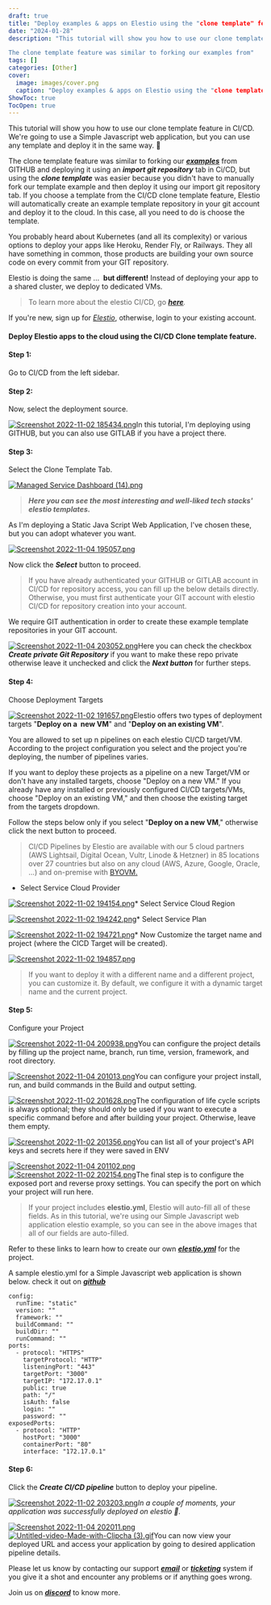 ```yaml
---
draft: true
title: "Deploy examples & apps on Elestio using the "clone template" feature"
date: "2024-01-28"
description: "This tutorial will show you how to use our clone template feature in CI/CD. We're going to use a Simple Javascript web application, but you can use any template and deploy it in the same way. 🚀

The clone template feature was similar to forking our examples from"
tags: []
categories: [Other]
cover:
  image: images/cover.png
  caption: "Deploy examples & apps on Elestio using the "clone template" feature"
ShowToc: true
TocOpen: true
---
```



This tutorial will show you how to use our clone template feature in CI/CD. We're going to use a Simple Javascript web application, but you can use any template and deploy it in the same way. 🚀

The clone template feature was similar to forking our [***examples***](https://github.com/elestio-examples?ref=blog.elest.io) from GITHUB and deploying it using an ***import git repository*** tab in Ci/CD, but using the ***clone template*** was easier because you didn't have to manually fork our template example and then deploy it using our import git repository tab. If you choose a template from the CI/CD clone template feature, Elestio will automatically create an example template repository in your git account and deploy it to the cloud. In this case, all you need to do is choose the template.

You probably heard about Kubernetes (and all its complexity) or various options to deploy your apps like Heroku, Render Fly, or Railways. They all have something in common, those products are building your own source code on every commit from your GIT repository.

Elestio is doing the same ...  **but different!** Instead of deploying your app to a shared cluster, we deploy to dedicated VMs.


> To learn more about the elestio CI/CD, go *[**here**](https://docs.elest.io/books/cicd-pipelines/page/overview?ref=blog.elest.io).*

If you're new, sign up for *[Elestio](https://dash.elest.io/?ref=blog.elest.io)*, otherwise, login to your existing account.

#### **Deploy Elestio apps to the cloud using the CI/CD Clone template feature.**

#### Step 1:

Go to CI/CD from the left sidebar.

#### Step 2:

Now, select the deployment source.

[![Screenshot 2022-11-02 185434.png](https://docs.elest.io/uploads/images/gallery/2022-11/scaled-1680-/screenshot-2022-11-02-185434.png)](https://docs.elest.io/uploads/images/gallery/2022-11/screenshot-2022-11-02-185434.png?ref=blog.elest.io)In this tutorial, I'm deploying using GITHUB, but you can also use GITLAB if you have a project there.

#### Step 3:

Select the Clone Template Tab.

[![Managed Service Dashboard (14).png](https://docs.elest.io/uploads/images/gallery/2022-11/managed-service-dashboard-14.png)](https://docs.elest.io/uploads/images/gallery/2022-11/managed-service-dashboard-13.png?ref=blog.elest.io)
> ***Here you can see the most interesting and well\-liked tech stacks' elestio templates.***

As I'm deploying a Static Java Script Web Application, I've chosen these, but you can adopt whatever you want.

[![Screenshot 2022-11-04 195057.png](https://docs.elest.io/uploads/images/gallery/2022-11/scaled-1680-/screenshot-2022-11-04-195057.png)](https://docs.elest.io/uploads/images/gallery/2022-11/screenshot-2022-11-04-195057.png?ref=blog.elest.io)  


Now click the ***Select*** button to proceed.


> If you have already authenticated your GITHUB or GITLAB account in CI/CD for repository access, you can fill up the below details directly. Otherwise, you must first authenticate your GIT account with elestio CI/CD for repository creation into your account.

We require GIT authentication in order to create these example template repositories in your GIT account.

[![Screenshot 2022-11-04 203052.png](https://docs.elest.io/uploads/images/gallery/2022-11/screenshot-2022-11-04-203052.png)](https://docs.elest.io/uploads/images/gallery/2022-11/screenshot-2022-11-04-200141.png?ref=blog.elest.io)Here you can check the checkbox ***Create private Git Repository*** if you want to make these repo private otherwise leave it unchecked and click the ***Next button*** for further steps.

#### Step 4:

Choose Deployment Targets

[![Screenshot 2022-11-02 191657.png](https://docs.elest.io/uploads/images/gallery/2022-11/scaled-1680-/screenshot-2022-11-02-191657.png)](https://docs.elest.io/uploads/images/gallery/2022-11/screenshot-2022-11-02-191657.png?ref=blog.elest.io)Elestio offers two types of deployment targets "**Deploy on a  new VM**" and "**Deploy on an existing VM**".

You are allowed to set up n pipelines on each elestio CI/CD target/VM. According to the project configuration you select and the project you're deploying, the number of pipelines varies.

If you want to deploy these projects as a pipeline on a new Target/VM or don't have any installed targets, choose "Deploy on a new VM." If you already have any installed or previously configured CI/CD targets/VMs, choose "Deploy on an existing VM," and then choose the existing target from the targets dropdown.

Follow the steps below only if you select "**Deploy on a new VM**," otherwise click the next button to proceed.


> CI/CD Pipelines by Elestio are available with our 5 cloud partners (AWS Lightsail, Digital Ocean, Vultr, Linode \& Hetzner) in 85 locations over 27 countries but also on any cloud (AWS, Azure, Google, Oracle, ...) and on\-premise with [BYOVM.](https://doc.elest.io/books/cloud-providers/page/byovm-bring-your-own-vm?ref=blog.elest.io)

* Select Service Cloud Provider

[![Screenshot 2022-11-02 194154.png](https://docs.elest.io/uploads/images/gallery/2022-11/scaled-1680-/screenshot-2022-11-02-194154.png)](https://docs.elest.io/uploads/images/gallery/2022-11/screenshot-2022-11-02-194154.png?ref=blog.elest.io)* Select Service Cloud Region

[![Screenshot 2022-11-02 194242.png](https://docs.elest.io/uploads/images/gallery/2022-11/scaled-1680-/screenshot-2022-11-02-194242.png)](https://docs.elest.io/uploads/images/gallery/2022-11/screenshot-2022-11-02-194242.png?ref=blog.elest.io)* Select Service Plan

[![Screenshot 2022-11-02 194721.png](https://docs.elest.io/uploads/images/gallery/2022-11/scaled-1680-/screenshot-2022-11-02-194721.png)](https://docs.elest.io/uploads/images/gallery/2022-11/screenshot-2022-11-02-194721.png?ref=blog.elest.io)* Now Customize the target name and project (where the CICD Target will be created).

[![Screenshot 2022-11-02 194857.png](https://docs.elest.io/uploads/images/gallery/2022-11/scaled-1680-/screenshot-2022-11-02-194857.png)](https://docs.elest.io/uploads/images/gallery/2022-11/screenshot-2022-11-02-194857.png?ref=blog.elest.io)
> If you want to deploy it with a different name and a different project, you can customize it. By default, we configure it with a dynamic target name and the current project.

#### Step 5:

Configure your Project

[![Screenshot 2022-11-04 200938.png](https://docs.elest.io/uploads/images/gallery/2022-11/screenshot-2022-11-04-200938.png)](https://docs.elest.io/uploads/images/gallery/2022-11/screenshot-2022-11-02-195655.png?ref=blog.elest.io)You can configure the project details by filling up the project name, branch, run time, version, framework, and root directory.

[![Screenshot 2022-11-04 201013.png](https://docs.elest.io/uploads/images/gallery/2022-11/screenshot-2022-11-04-201013.png)](https://docs.elest.io/uploads/images/gallery/2022-11/screenshot-2022-11-02-200718.png?ref=blog.elest.io)You can configure your project install, run, and build commands in the Build and output setting.

[![Screenshot 2022-11-02 201628.png](https://docs.elest.io/uploads/images/gallery/2022-11/scaled-1680-/screenshot-2022-11-02-201628.png)](https://docs.elest.io/uploads/images/gallery/2022-11/screenshot-2022-11-02-201628.png?ref=blog.elest.io)The configuration of life cycle scripts is always optional; they should only be used if you want to execute a specific command before and after building your project. Otherwise, leave them empty.

[![Screenshot 2022-11-02 201356.png](https://docs.elest.io/uploads/images/gallery/2022-11/scaled-1680-/screenshot-2022-11-02-201356.png)](https://docs.elest.io/uploads/images/gallery/2022-11/screenshot-2022-11-02-201356.png?ref=blog.elest.io)You can list all of your project's API keys and secrets here if they were saved in ENV

[![Screenshot 2022-11-04 201102.png](https://docs.elest.io/uploads/images/gallery/2022-11/screenshot-2022-11-04-201102.png)](https://docs.elest.io/uploads/images/gallery/2022-11/screenshot-2022-11-02-202142.png?ref=blog.elest.io)[![Screenshot 2022-11-02 202154.png](https://docs.elest.io/uploads/images/gallery/2022-11/scaled-1680-/screenshot-2022-11-02-202154.png)](https://docs.elest.io/uploads/images/gallery/2022-11/screenshot-2022-11-02-202154.png?ref=blog.elest.io)The final step is to configure the exposed port and reverse proxy settings. You can specify the port on which your project will run here.


> If your project includes **elestio.yml**, Elestio will auto\-fill all of these fields. As in this tutorial, we're using our Simple Javascript web application elestio example, so you can see in the above images that all of our fields are auto\-filled.

Refer to these links to learn how to create our own ***[elestio.yml](https://docs.elest.io/books/cicd-pipelines/page/create-your-own-template-elestioyml?ref=blog.elest.io)*** for the project.

A sample elestio.yml for a Simple Javascript web application is shown below. check it out on ***[github](https://github.com/elestio-examples/static/blob/main/elestio.yml?ref=blog.elest.io)***


```
config:
  runTime: "static"
  version: ""
  framework: ""
  buildCommand: ""
  buildDir: ""
  runCommand: ""
ports:
  - protocol: "HTTPS"
    targetProtocol: "HTTP"
    listeningPort: "443"
    targetPort: "3000"
    targetIP: "172.17.0.1"
    public: true
    path: "/"
    isAuth: false
    login: ""
    password: ""
exposedPorts:
  - protocol: "HTTP"
    hostPort: "3000"
    containerPort: "80"
    interface: "172.17.0.1"
```
#### Step 6:

Click the ***Create CI/CD pipeline*** button to deploy your pipeline.

[![Screenshot 2022-11-02 203203.png](https://docs.elest.io/uploads/images/gallery/2022-11/scaled-1680-/screenshot-2022-11-02-203203.png)](https://docs.elest.io/uploads/images/gallery/2022-11/screenshot-2022-11-02-203203.png?ref=blog.elest.io)*In a couple of moments, your application was successfully deployed on elestio 🚀.*

[![Screenshot 2022-11-04 202011.png](https://docs.elest.io/uploads/images/gallery/2022-11/screenshot-2022-11-04-202011.png)](https://docs.elest.io/uploads/images/gallery/2022-11/screenshot-2022-11-02-205451.png?ref=blog.elest.io)[![Untitled-video-Made-with-Clipcha (3).gif](https://docs.elest.io/uploads/images/gallery/2022-11/untitled-video-made-with-clipcha-3.gif)](https://docs.elest.io/uploads/images/gallery/2022-11/untitled-video-made-with-clipcha-2.gif?ref=blog.elest.io)You can now view your deployed URL and access your application by going to desired application pipeline details.

Please let us know by contacting our support [***email***](mailto:support@elest.io) or ***[ticketing](https://dash.elest.io/support/creation?ref=blog.elest.io)*** system if you give it a shot and encounter any problems or if anything goes wrong.

Join us on [***discord***](https://discord.gg/4T4JGaMYrD?ref=blog.elest.io) to know more.



